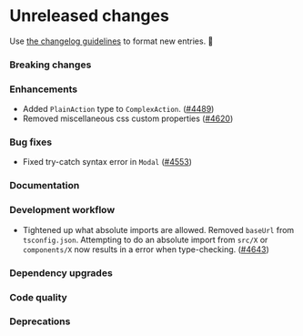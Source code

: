# Unreleased changes

Use [the changelog guidelines](/documentation/Versioning%20and%20changelog.md) to format new entries. 💜

### Breaking changes

### Enhancements

- Added `PlainAction` type to `ComplexAction`. ([#4489](https://github.com/Shopify/polaris-react/pull/4489))
- Removed miscellaneous css custom properties ([#4620](https://github.com/Shopify/polaris-react/pull/4620))

### Bug fixes

- Fixed try-catch syntax error in `Modal` ([#4553](https://github.com/Shopify/polaris-react/pull/4553))

### Documentation

### Development workflow

- Tightened up what absolute imports are allowed. Removed `baseUrl` from `tsconfig.json`. Attempting to do an absolute import from `src/X` or `components/X` now results in a error when type-checking. ([#4643](https://github.com/Shopify/polaris-react/pull/4643))

### Dependency upgrades

### Code quality

### Deprecations
